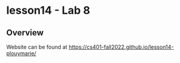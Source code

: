# lesson14 - Lab 8 

## Overview

Website can be found at https://cs401-fall2022.github.io/lesson14-plouymarie/


